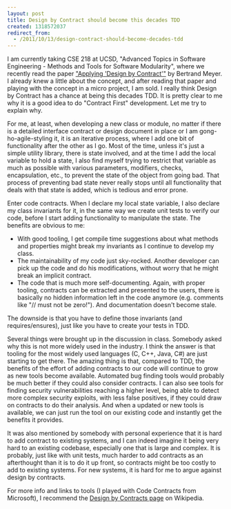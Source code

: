 ```yaml
---
layout: post
title: Design by Contract should become this decades TDD
created: 1318572037
redirect_from:
  - /2011/10/13/design-contract-should-become-decades-tdd
---
```

I am currently taking CSE 218 at UCSD, "Advanced Topics in Software Engineering - Methods and Tools for Software Modularity", where we recently read the paper ["Applying 'Design by Contract'"](http://ieeexplore.ieee.org/xpl/freeabs_all.jsp?arnumber=161279) by Bertrand Meyer. I already knew a little about the concept, and after reading that paper and playing with the concept in a micro project, I am sold.  I really think Design by Contract has a chance at being this decades TDD. It is pretty clear to me why it is a good idea to do "Contract First" development. Let me try to explain why.

For me, at least, when developing a new class or module, no matter if there is a detailed interface contract or design document in place or I am gong-ho-agile-styling it, it is an iterative process, where I add one bit of functionality after the other as I go. Most of the time, unless it's just a simple utility library, there is state involved, and at the time I add the local variable to hold a state, I also find myself trying to restrict that variable as much as possible with various parameters, modifiers, checks, encapsulation, etc., to prevent the state of the object from going bad. That process of preventing bad state never really stops until all functionality that deals with that state is added, which is tedious and error prone.

Enter code contracts. When I declare my local state variable, I also declare my class invariants for it, in the same way we create unit tests to verify our code, before I start adding functionality to manipulate the state. The benefits are obvious to me:

- With good tooling, I get compile time suggestions about what methods and properties might break my invariants as I continue to develop my class.
- The maintainability of my code just sky-rocked. Another developer can pick up the code and do his modifications, without worry that he might break an implicit contract.
- The code that is much more self-documenting. Again, with proper tooling, contracts can be extracted and presented to the users, there is basically no hidden information left in the code anymore (e.g. comments like "// must not be zero!"). And documentation doesn't become stale.

The downside is that you have to define those invariants (and requires/ensures), just like you have to create your tests in TDD.

Several things were brought up in the discussion in class. Somebody asked why this is not more widely used in the industry. I think the answer is that tooling for the most widely used languages (C, C++, Java, C#) are just starting to get there. The amazing thing is that, compared to TDD, the benefits of the effort of adding contracts to our code will continue to grow as new tools become available. Automated bug finding tools would probably be much better if they could also consider contracts. I can also see tools for finding security vulnerabilities reaching a higher level, being able to detect more complex security exploits, with less false positives, if they could draw on contracts to do their analysis. And when a updated or new tools is available, we can just run the tool on our existing code and instantly get the benefits it provides.

It was also mentioned by somebody with personal experience that it is hard to add contract to existing systems, and I can indeed imagine it being very hard to an existing codebase, especially one that is large and complex. It is probably, just like with unit tests, much harder to add contracts as an afterthought than it is to do it up front, so contracts might be too costly to add to existing systems. For new systems, it is hard for me to argue against design by contracts.

For more info and links to tools (I played with Code Contracts from Microsoft), I recommend the [Design by Contracts page](http://en.wikipedia.org/wiki/Design_by_contract) on Wikipedia.
